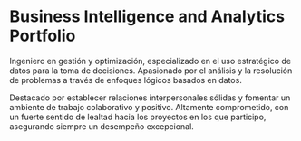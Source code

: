 # Business Intelligence and Analytics Portfolio

Ingeniero en gestión y optimización, especializado en el uso estratégico de datos para la toma de decisiones. Apasionado por el análisis y la resolución de problemas a través de enfoques lógicos basados en datos.

Destacado por establecer relaciones interpersonales sólidas y fomentar un ambiente de trabajo colaborativo y positivo. Altamente comprometido, con un fuerte sentido de lealtad hacia los proyectos en los que participo, asegurando siempre un desempeño excepcional.
